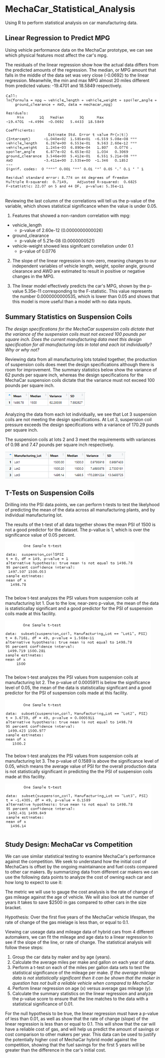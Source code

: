# MechaCar_Statistical_Analysis
Using R to perform statistical analysis on car manufacturing data. 

## Linear Regression to Predict MPG

Using vehicle performance data on the MechaCar prototype, we can see which physical features most affect the car's mpg. 

The residuals of the linear regression show how the actual data differs from the predicted amounts of the regression. The median, or MPG amount that falls in the middle of the data set was very close (-0.0692) to the linear regression. Meanwhile, the min and max MPG almost 20 miles different from predicted values: -19.4701 and 18.5849 respectively.

![Linear Regression for MPG](LinRegforMPG.PNG)

Reviewing the last column of the correlations will tell us the p-value of the variable, which shows statistical significance when the value is under 0.05. 

1. Features that showed a non-random correlation with mpg:

* vehicle_length 
    * p-value of 2.60e-12 (0.0000000000026)
* ground_clearance 
    * p-valule of 5.21e-08 (0.0000000521)
* vehicle-weight showed less signifcant correllation under 0.1
    * p-value of 0.0776

2. The slope of the linear regression is non-zero, meaning changes to our independent variables of vehicle length, weight, spoiler angle, ground clearance and AWD are estimated to result in positive or negative changes in the MPG. 

3. The linear model effectively predicts the car's MPG, shown by the p-value 5.35e-11 corresponding to the F-statistic. This value represents the number 0.0000000000535, which is lower than 0.05 and shows that this model is more useful than a model with no data inputs. 

## Summary Statistics on Suspension Coils

_The design specifications for the MechaCar suspension coils dictate that the variance of the suspension coils must not exceed 100 pounds per square inch. Does the current manufacturing data meet this design specification for all manufacturing lots in total and each lot individually? Why or why not?_

Reviewing data from all manufacturing lots totaled together, the production of suspension coils does meet the design specifications although there is room for improvement. The summary statistics below show the variance of 62 punds per square inch, whereas the design specifications for the MechaCar suspension coils dictate that the variance must not exceed 100 pounds per square inch.

![Total PSI Data Summary](total_summary.PNG)

Analyzing the data from each lot individually, we see that Lot 3 suspension coils are not meeting the design specifications. At Lot 3, suspension coil pressure exceeds the design specifications with a variance of 170.29 punds per square inch. 

The suspension coils at lots 2 and 3 meet the requirements with variances of 0.98 and 7.47 pounds per square inch respectively.


![Per Lot PSI Data Summary](lot_summary.PNG)

## T-Tests on Suspension Coils

Drilling into the PSI data points, we can perform t-tests to test the likelyhood of predicting the mean of the data across all manufacturing plants, and by individual manufacturing lot. 

The results of the t-test of all data together shows the mean PSI of 1500 is not a good predictor for the dataset. The p-vallue is 1, which is over the significance value of 0.05 percent. 

![t-test of total PSI data](total_t-test.PNG)

The below t-test analyzes the PSI values from suspension coils at manufacturing lot 1. Due to the low, near-zero p-value, the mean of the data is statisticallay significant and a good predictor for the PSI of suspension coils made at this facility.

![t-test of Lot 1 PSI](lot1_t-test.PNG)

The below t-test analyzes the PSI values from suspension coils at manufacturing lot 2. The p-value of 0.0005911 is below the significance level of 0.05, the mean of the data is statisticallay significant and a good predictor for the PSI of suspension coils made at this facility.

![t-test of Lot 2 PSI](lot2_t-test.PNG)

The below t-test analyzes the PSI values from suspension coils at manufacturing lot 3. The p-value of 0.1589 is above the significance level of 0.05, which means the average value of PSI for the overall production data is not statistically significant in predicting the the PSI of suspension coils made at this facility.

![t-test of Lot 3 PSI](lot3_t-test.PNG)

## Study Design: MechaCar vs Competition

We can use similar statistical testing to examine MechaCar's performance against the competition. We seek to understand how the initial cost of MechaCars is offset by the ongoing maintainance and fuel costs compared to other car makers. By summarizing data from different car makers we can use the following data points to analyze the cost of owning each car and how long to expect to use it:

The metric we will use to gauge the cost analysis is the rate of change of gas mileage against the age of vehicle. We will also look at the number of years it takes to save $2500 in gas compared to other cars in the size bracket. 

Hypothesis: Over the first five years of the MechaCar vehicle lifespan, the rate of change of the gas mielage is less than, or equal to 0.1. 

Viewing car useage data and mileage data of hybrid cars from 4 different automakers, we can fit the mileage and age data to a linear regression to see if the slope of the line, or rate of change. The statistical analysis will follow these steps:

1. Group the car data by maker and by age (years).
2. Calculate the average miles per make and gallon on each year of data.
3. Perform a t-test on each of the miles per gallon data sets to test the statistical significance of the mileage per make. 
    _If the average mileage data is not statistically significant then it can be shown that the maker in question has not built a reliable vehicle when compared to MechaCar_
4. Perform linear regression on age (x) versus average gas mileage (y).
5. Calculate the summary statistics on the linear regression and analyze the p-value score to ensure that the line matches to the data with a statistical significance of 0.01.

For the null hypothesis to be true, the linear regression must have a p-value of less than 0.01, as well as show that the rate of change (slope) of the linear regression is less than or equal to 0.1. This will show that the car will have a reliable cost of gas, and will help us predict the amount of savings or cost comparison to other makers per year. This data can be used to justify the potentially higher cost of MechaCar hybrid model against the competition, showing that the fuel savings for the first 5 years will be greater than the difference in the car's initial cost. 



